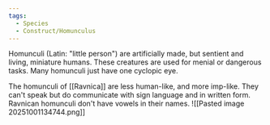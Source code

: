 ```yaml
---
tags:
  - Species
  - Construct/Homunculus
---
```

Homunculi (Latin: "little person") are artificially made, but sentient and living, miniature humans. These creatures are used for menial or dangerous tasks. Many homunculi just have one cyclopic eye.

The homunculi of [[Ravnica]] are less human-like, and more imp-like. They can't speak but do communicate with sign language and in written form. Ravnican homunculi don't have vowels in their names.
![[Pasted image 20251001134744.png]]